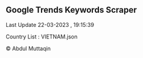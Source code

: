 

## Google Trends Keywords Scraper 
 
Last Update 22-03-2023 , 19:15:39

Country List :
VIETNAM.json



© Abdul Muttaqin 
